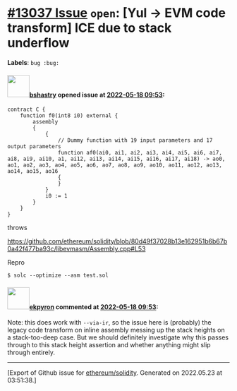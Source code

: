 # [\#13037 Issue](https://github.com/ethereum/solidity/issues/13037) `open`: [Yul -> EVM code transform] ICE due to stack underflow
**Labels**: `bug :bug:`


#### <img src="https://avatars.githubusercontent.com/u/2388185?v=4" width="50">[bshastry](https://github.com/bshastry) opened issue at [2022-05-18 09:53](https://github.com/ethereum/solidity/issues/13037):

```
contract C {
    function f0(int8 i0) external {
        assembly
        {
            {
                // Dummy function with 19 input parameters and 17 output parameters
                function af0(ai0, ai1, ai2, ai3, ai4, ai5, ai6, ai7, ai8, ai9, ai10, a1, ai12, ai13, ai14, ai15, ai16, ai17, ai18) -> ao0, ao1, ao2, ao3, ao4, ao5, ao6, ao7, ao8, ao9, ao10, ao11, ao12, ao13, ao14, ao15, ao16
                {
                }
            }
            i0 := 1
        }
    }
}
```

throws 

https://github.com/ethereum/solidity/blob/80d49f37028b13e162951b6b67b0a42f477ba93c/libevmasm/Assembly.cpp#L53


Repro

```
$ solc --optimize --asm test.sol
```

#### <img src="https://avatars.githubusercontent.com/u/1347491?v=4" width="50">[ekpyron](https://github.com/ekpyron) commented at [2022-05-18 09:53](https://github.com/ethereum/solidity/issues/13037#issuecomment-1129857250):

Note: this does work with ``--via-ir``, so the issue here is (probably) the legacy code transform on inline assembly messing up the stack heights on a stack-too-deep case.
But we should definitely investigate why this passes through to this stack height assertion and whether anything might slip through entirely.


-------------------------------------------------------------------------------



[Export of Github issue for [ethereum/solidity](https://github.com/ethereum/solidity). Generated on 2022.05.23 at 03:51:38.]
